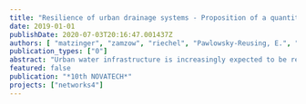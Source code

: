 ```yaml
---
title: "Resilience of urban drainage systems - Proposition of a quantitative approach"
date: 2019-01-01
publishDate: 2020-07-03T20:16:47.001437Z
authors: [ "matzinger", "zamzow", "riechel", "Pawlowsky-Reusing, E.", "rouault" ]
publication_types: ["0"]
abstract: "Urban water infrastructure is increasingly expected to be resilient to change. To support such resilience goals of cities we propose an approach, which quantifies resilience based on observed or simulated system performance and a tolerable threshold of performance. The approach is demonstrated for the performance of urban drainage systems during storm events regarding their impact on receiving surface waters. The exemplary application underlines that resilience can be quantified and that it may support the understanding of system performance. Moreover, different disturbances (such as storm events or technical system failures) can be assessed separately or in combination. The presented approach is suggested as a starting point to be tested and developed further. In order to allow this development, all the functions used were joined in an R package and made freely available online."
featured: false
publication: "*10th NOVATECH*"
projects: ["networks4"]
---
```


